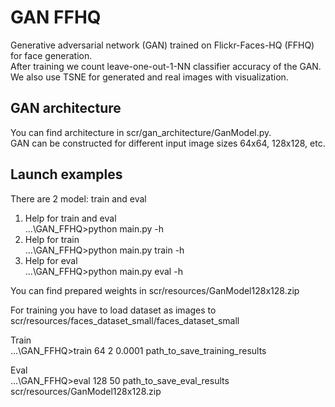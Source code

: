 # GAN FFHQ

Generative adversarial network (GAN) trained on Flickr-Faces-HQ (FFHQ) for face generation. \
After training we count leave-one-out-1-NN classifier accuracy of the GAN. \
We also use TSNE for generated and real images with visualization.

## GAN architecture
You can find architecture in scr/gan_architecture/GanModel.py.\
GAN can be constructed for different input image sizes 64x64, 128x128, etc.

## Launch examples
There are 2 model: train and eval
1) Help for train and eval\
...\GAN_FFHQ>python main.py -h
2) Help for train\
...\GAN_FFHQ>python main.py train -h
3) Help for eval\
...\GAN_FFHQ>python main.py eval -h

You can find prepared weights in scr/resources/GanModel128x128.zip

For training you have to load dataset as images to \
scr/resources/faces_dataset_small/faces_dataset_small

Train\
...\GAN_FFHQ>train 64 2 0.0001 path_to_save_training_results

Eval\
...\GAN_FFHQ>eval 128 50 path_to_save_eval_results scr/resources/GanModel128x128.zip